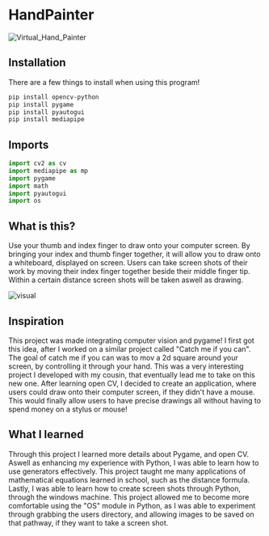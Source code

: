 # HandPainter
![Virtual_Hand_Painter](https://user-images.githubusercontent.com/59937191/170613993-6a08904e-e1cc-4032-9f52-6b9b5e4e662f.png)

## Installation
There are a few things to install when using this program!
````bash 
pip install opencv-python
pip install pygame
pip install pyautogui
pip install mediapipe
````

## Imports 
````Python
import cv2 as cv
import mediapipe as mp
import pygame
import math
import pyautogui
import os
````

## What is this?
Use your thumb and index finger to draw onto your computer screen. By bringing your index and thumb finger together, it will allow you to draw onto a whiteboard, displayed on screen. Users can take screen shots of their work by moving their index finger together beside their middle finger tip. Within a certain distance screen shots will be taken aswell as drawing. 


![visual](https://user-images.githubusercontent.com/59937191/170798233-c10752d2-6df0-4349-a9b5-fd96902c3489.png)


## Inspiration
This project was made integrating computer vision and pygame!
I first got this idea, after I worked on a similar project called "Catch me if you can". The goal of catch me if you can was to mov a 2d square around your screen, by controlling it through your hand. This was a very interesting project I developed with my cousin, that eventually lead me to take on this new one. After learning open CV, I decided to create an application, where users could draw onto their computer screen, if they didn't have a mouse. This would finally allow users to have precise drawings all without having to spend money on a stylus or mouse!

## What I learned
Through this project I learned more details about Pygame, and open CV. Aswell as enhancing my experience with Python, I was able to learn how to use generators effectively. This project taught me many applications of mathematical equations learned in school, such as the distance formula. Lastly, I was able to learn how to create screen shots through Python, through the windows machine. This project allowed me to become more comfortable using the "OS" module in Python, as I was able to experiment through grabbing the users directory, and allowing images to be saved on that pathway, if they want to take a screen shot. 




 


